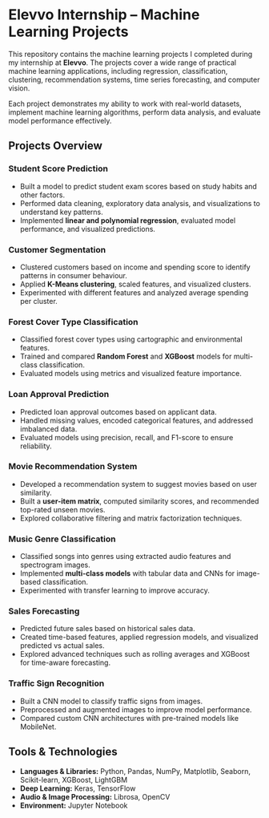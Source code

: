 # Elevvo Internship – Machine Learning Projects

This repository contains the machine learning projects I completed during my internship at **Elevvo**. The projects cover a wide range of practical machine learning applications, including regression, classification, clustering, recommendation systems, time series forecasting, and computer vision.

Each project demonstrates my ability to work with real-world datasets, implement machine learning algorithms, perform data analysis, and evaluate model performance effectively.

## Projects Overview

### Student Score Prediction
- Built a model to predict student exam scores based on study habits and other factors.
- Performed data cleaning, exploratory data analysis, and visualizations to understand key patterns.
- Implemented **linear and polynomial regression**, evaluated model performance, and visualized predictions.

### Customer Segmentation
- Clustered customers based on income and spending score to identify patterns in consumer behaviour.
- Applied **K-Means clustering**, scaled features, and visualized clusters.
- Experimented with different features and analyzed average spending per cluster.

### Forest Cover Type Classification
- Classified forest cover types using cartographic and environmental features.
- Trained and compared **Random Forest** and **XGBoost** models for multi-class classification.
- Evaluated models using metrics and visualized feature importance.

### Loan Approval Prediction
- Predicted loan approval outcomes based on applicant data.
- Handled missing values, encoded categorical features, and addressed imbalanced data.
- Evaluated models using precision, recall, and F1-score to ensure reliability.

### Movie Recommendation System
- Developed a recommendation system to suggest movies based on user similarity.
- Built a **user-item matrix**, computed similarity scores, and recommended top-rated unseen movies.
- Explored collaborative filtering and matrix factorization techniques.

### Music Genre Classification
- Classified songs into genres using extracted audio features and spectrogram images.
- Implemented **multi-class models** with tabular data and CNNs for image-based classification.
- Experimented with transfer learning to improve accuracy.

### Sales Forecasting
- Predicted future sales based on historical sales data.
- Created time-based features, applied regression models, and visualized predicted vs actual sales.
- Explored advanced techniques such as rolling averages and XGBoost for time-aware forecasting.

### Traffic Sign Recognition
- Built a CNN model to classify traffic signs from images.
- Preprocessed and augmented images to improve model performance.
- Compared custom CNN architectures with pre-trained models like MobileNet.

## Tools & Technologies
- **Languages & Libraries:** Python, Pandas, NumPy, Matplotlib, Seaborn, Scikit-learn, XGBoost, LightGBM
- **Deep Learning:** Keras, TensorFlow
- **Audio & Image Processing:** Librosa, OpenCV
- **Environment:** Jupyter Notebook


